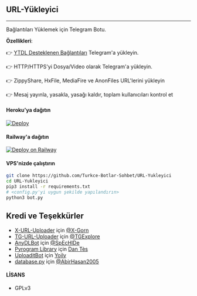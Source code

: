 ## URL-Yükleyici
---

Bağlantıları Yüklemek için Telegram Botu.

**Özellikleri**:

👉 [YTDL Desteklenen Bağlantıları](https://ytdl-org.github.io/youtube-dl/supportedsites.html) Telegram'a yükleyin.

👉 HTTP/HTTPS'yi Dosya/Video olarak Telegram'a yükleyin.

👉 ZippyShare, HxFile, MediaFire ve AnonFiles URL'lerini yükleyin

👉 Mesaj yayınla, yasakla, yasağı kaldır, toplam kullanıcıları kontrol et


#### Heroku'ya dağıtın

[![Deploy](https://www.herokucdn.com/deploy/button.svg)](https://www.heroku.com/deploy?template=https://github.com/Turkce-Botlar-Sohbet/URL-Yukleyici)

#### Railway'a dağıtın

[![Deploy on Railway](https://railway.app/button.svg)](https://railway.app/new/template?template=https%3A%2F%2Fgithub.com%2FTurkce-Botlar-Sohbet%2FURL-Yukleyici&plugins=mongodb&envs=WEBHOOK%2CTG_BOT_TOKEN%2CAPP_ID%2CAPI_HASH%2COWNER_ID%2CDATABASE_URL%2CBANNED_USERS%2CUPDATE_CHANNEL%2CLOG_CHANNEL%2CDEF_THUMB_NAIL_VID_S%2CCHUNK_SIZE%2CHTTP_PROX&optionalEnvs=BANNED_USERS%2CUPDATE_CHANNEL%2CLOG_CHANNEL%2CDEF_THUMB_NAIL_VID_S%2CHTTP_PROX&WEBHOOKDesc=Bunu+ANYTHING+ayarlamak%2C+env+modundayken+web+kancalar%C4%B1n%C4%B1+etkinle%C5%9Ftirir.&TG_BOT_TOKENDesc=https%3A%2F%2Ft.me%2FBotFather+adresinden+bir+bot+olu%C5%9Fturarak+edinin.&APP_IDDesc=https%3A%2F%2Fmy.telegram.org%27da+bir+uygulama+olu%C5%9Fturarak+edinin.&API_HASHDesc=https%3A%2F%2Fmy.telegram.org%27da+bir+uygulama+olu%C5%9Fturarak+edinin.&OWNER_IDDesc=Telegram+ID+numaran%C4%B1z.&DATABASE_URLDesc=MongoDB+URI%27niz&BANNED_USERSDesc=Yasaklanan+%C4%B0stenmeyen+%C3%BCyeler.&UPDATE_CHANNELDesc=Zorla+abone+yapmak+i%C3%A7in+kanal%C4%B1n%C4%B1z%C4%B1n+kullan%C4%B1c%C4%B1+ad%C4%B1n%C4%B1+yaz%C4%B1n+%28%40+olmadan%29.&LOG_CHANNELDesc=G%C3%BCnl%C3%BCkler+i%C3%A7in+Kanal+Kimli%C4%9Finiz&DEF_THUMB_NAIL_VID_SDesc=Videolarda+kullan%C4%B1lacak+varsay%C4%B1lan+k%C3%BC%C3%A7%C3%BCk+foto%C4%9Fraf.&CHUNK_SIZEDesc=%C4%B0steklerde+kullan%C4%B1lmas%C4%B1+gereken+y%C4%B1%C4%9F%C4%B1n+boyutu&HTTP_PROXDesc=K%C4%B1s%C4%B1tl%C4%B1+Alanlarda+youtube-dl%27ye+eri%C5%9Fmek+i%C3%A7in+proxy.+https%3A%2F%2Fgithub.com%2Frg3%2Fyoutube-dl%2Fissues%2F1091%23issuecomment-230163061+adresinden+kendi+proxy%27nizi+al%C4%B1n&WEBHOOKDefault=ANYTHING&CHUNK_SIZEDefault=128)


#### VPS'nizde çalıştırın

```sh
git clone https://github.com/Turkce-Botlar-Sohbet/URL-Yukleyici
cd URL-Yukleyici
pip3 install -r requirements.txt
# <config.py'yi uygun şekilde yapılandırın>
python3 bot.py
```

## Kredi ve Teşekkürler

* [X-URL-Uploader](https://github.com/X-Gorn/X-URL-Uploader/tree/database) için [@X-Gorn](https://t.me/xgorn)
* [TG-URL-Uploader](https://github.com/TGExplore/TG-URL-Uploader) için [@TGExplore](https://t.me/ViruZs)
* [AnyDLBot](https://telegram.dog/AnyDLBot) için [@SpEcHlDe](https://t.me/ThankTelegram)
* [Pyrogram Library](https://github.com/pyrogram/pyrogram) için [Dan Tès](https://t.me/haskell)
* [UploaditBot](https://telegram.dog/UploaditBot) için [Yoily](https://t.me/YoilyL)
* [database.py](https://github.com/AbirHasan2005/VideoCompress/blob/main/bot/database/database.py) için [@AbirHasan2005](https://t.me/AbirHasan2005)

#### LİSANS
- GPLv3
